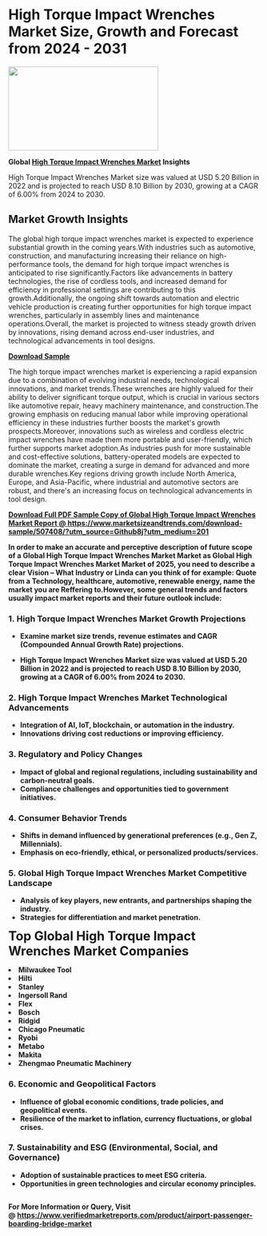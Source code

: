<H1>High Torque Impact Wrenches Market Size, Growth and Forecast from 2024 - 2031</H1><img class="aligncenter size-medium wp-image-584254" src="https://thirdeyenews.in/wp-content/uploads/2024/09/Global-Market-Research-300x168.jpeg" alt="" width="300" height="168" /><p><strong>Global&nbsp;<a href="https://www.marketsizeandtrends.com/download-sample/507408/?utm_source=Github8j?utm_medium=201">High Torque Impact Wrenches Market</a> Insights</strong></p><p>High Torque Impact Wrenches Market size was valued at USD 5.20 Billion in 2022 and is projected to reach USD 8.10 Billion by 2030, growing at a CAGR of 6.00% from 2024 to 2030.</p><p><h2>Market Growth Insights</h2> <p>The global high torque impact wrenches market is expected to experience substantial growth in the coming years.With industries such as automotive, construction, and manufacturing increasing their reliance on high-performance tools, the demand for high torque impact wrenches is anticipated to rise significantly.Factors like advancements in battery technologies, the rise of cordless tools, and increased demand for efficiency in professional settings are contributing to this growth.Additionally, the ongoing shift towards automation and electric vehicle production is creating further opportunities for high torque impact wrenches, particularly in assembly lines and maintenance operations.Overall, the market is projected to witness steady growth driven by innovations, rising demand across end-user industries, and technological advancements in tool designs.</p> <p><strong><a href="#">Download Sample</a></strong></p> <p>The high torque impact wrenches market is experiencing a rapid expansion due to a combination of evolving industrial needs, technological innovations, and market trends.These wrenches are highly valued for their ability to deliver significant torque output, which is crucial in various sectors like automotive repair, heavy machinery maintenance, and construction.The growing emphasis on reducing manual labor while improving operational efficiency in these industries further boosts the market's growth prospects.Moreover, innovations such as wireless and cordless electric impact wrenches have made them more portable and user-friendly, which further supports market adoption.As industries push for more sustainable and cost-effective solutions, battery-operated models are expected to dominate the market, creating a surge in demand for advanced and more durable wrenches.Key regions driving growth include North America, Europe, and Asia-Pacific, where industrial and automotive sectors are robust, and there's an increasing focus on technological advancements in tool design.</p> <p><strong><a href="#"></p><p><span class=""><strong>Download Full PDF Sample Copy of Global High Torque Impact Wrenches Market Report</strong> @ <a href="https://www.marketsizeandtrends.com/download-sample/507408/?utm_source=Github8j?utm_medium=201" target="_blank">https://www.marketsizeandtrends.com/download-sample/507408/?utm_source=Github8j?utm_medium=201</a></span></p><p>In order to make an accurate and perceptive description of future scope of a Global&nbsp;High Torque Impact Wrenches Market Market as Global&nbsp;High Torque Impact Wrenches Market Market of 2025, you need to describe a clear Vision &ndash; What Industry or Linda can you think of for example: Quote from a Technology, healthcare, automotive, renewable energy, name the market you are Reffering to.However, some general trends and factors usually impact market reports and their future outlook include:</p><h3>1.&nbsp;<strong>High Torque Impact Wrenches Market Growth Projections</strong></h3><ul><li>Examine market size trends, revenue estimates and CAGR (Compounded Annual Growth Rate) projections.</li><li><p>High Torque Impact Wrenches Market size was valued at USD 5.20 Billion in 2022 and is projected to reach USD 8.10 Billion by 2030, growing at a CAGR of 6.00% from 2024 to 2030.</p></li></ul><h3>2.&nbsp;<strong>High Torque Impact Wrenches Market Technological Advancements</strong></h3><ul><li>Integration of AI, IoT, blockchain, or automation in the industry.</li><li>Innovations driving cost reductions or improving efficiency.</li></ul><h3>3.&nbsp;<strong>Regulatory and Policy Changes</strong></h3><ul><li>Impact of global and regional regulations, including sustainability and carbon-neutral goals.</li><li>Compliance challenges and opportunities tied to government initiatives.</li></ul><h3>4.&nbsp;<strong>Consumer Behavior Trends</strong></h3><ul><li>Shifts in demand influenced by generational preferences (e.g., Gen Z, Millennials).</li><li>Emphasis on eco-friendly, ethical, or personalized products/services.</li></ul><h3>5.&nbsp;<strong>Global High Torque Impact Wrenches Market Competitive Landscape</strong></h3><ul><li>Analysis of key players, new entrants, and partnerships shaping the industry.</li><li>Strategies for differentiation and market penetration.</li></ul><p data-pm-slice="1 1 []"><span style="color: inherit; font-family: inherit; font-size: 25px;">Top Global High Torque Impact Wrenches Market Companies</span></p><div class="" data-test-id=""><p><li>Milwaukee Tool</li><li> Hilti</li><li> Stanley</li><li> Ingersoll Rand</li><li> Flex</li><li> Bosch</li><li> Ridgid</li><li> Chicago Pneumatic</li><li> Ryobi</li><li> Metabo</li><li> Makita</li><li> Zhengmao Pneumatic Machinery</li></p></div><h3>6.&nbsp;<strong>Economic and Geopolitical Factors</strong></h3><ul><li>Influence of global economic conditions, trade policies, and geopolitical events.</li><li>Resilience of the market to inflation, currency fluctuations, or global crises.</li></ul><h3>7.&nbsp;<strong>Sustainability and ESG (Environmental, Social, and Governance)</strong></h3><ul><li>Adoption of sustainable practices to meet ESG criteria.</li><li>Opportunities in green technologies and circular economy principles.</li></ul><h2><strong style="font-size: 14px;">For More Information or Query, Visit @&nbsp;</strong><a style="background-color: #ffffff; font-size: 14px;" href="https://www.marketsizeandtrends.com/report/high-torque-impact-wrenches-market/" target="_blank">https://www.verifiedmarketreports.com/product/airport-passenger-boarding-bridge-market</a></h2>